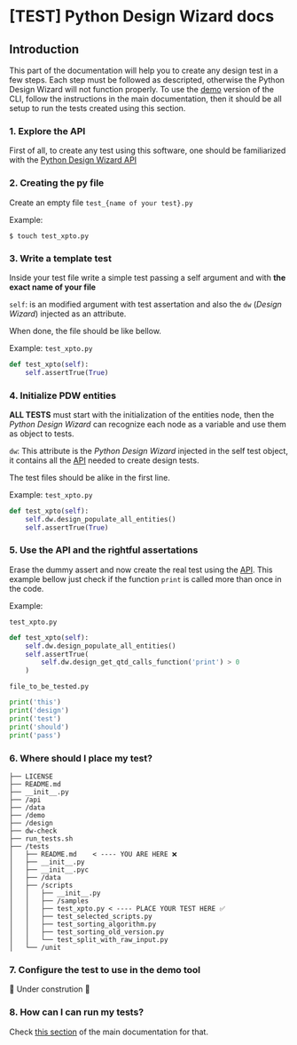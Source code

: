 # [TEST] Python Design Wizard docs

## Introduction

This part of the documentation will help you to create any design test in a few steps. Each step must be followed as descripted, otherwise the Python Design Wizard will not function properly.
To use the [demo](https://github.com/Caio-Batista/python-dw#running-demo-interact) version of the CLI, follow the instructions in the main documentation, then it should be all setup to run the tests created using this section.

### 1. Explore the API

First of all, to create any test using this software, one should be familiarized with the [Python Design Wizard API](https://github.com/Caio-Batista/python-dw/tree/master/api#api-python-design-wizard-docs)


### 2. Creating the py file

Create an empty file `test_{name of your test}.py`

Example:
```shell
$ touch test_xpto.py
```

### 3. Write a template test

Inside your test file write a simple test passing a self argument and with **the exact name of your file**

`self`: is an modified argument with test assertation and also the `dw` (*Design Wizard*) injected as an attribute. 

When done, the file should be like bellow.

Example: `test_xpto.py`
```python
def test_xpto(self):
    self.assertTrue(True)
```

### 4. Initialize PDW entities

**ALL TESTS** must start with the initialization of the entities node, then the *Python Design Wizard* can recognize each node as a variable and use them as object to tests.

`dw`: This attribute is the *Python Design Wizard* injected in the self test object, it contains all the [API](https://github.com/Caio-Batista/python-dw/tree/master/api#api-python-design-wizard-docs) needed to create design tests.

The test files should be alike in the first line.

Example: `test_xpto.py`
```python
def test_xpto(self):
    self.dw.design_populate_all_entities()
    self.assertTrue(True)
```

### 5. Use the API and the rightful assertations

Erase the dummy assert and now create the real test using the [API](https://github.com/Caio-Batista/python-dw/tree/master/api#api-python-design-wizard-docs). This example bellow just check if the function `print` is called more than once in the code. 

Example: 

`test_xpto.py`
```python
def test_xpto(self):
    self.dw.design_populate_all_entities()
    self.assertTrue(
        self.dw.design_get_qtd_calls_function('print') > 0
    )
```

`file_to_be_tested.py`
```python
print('this')
print('design')
print('test')
print('should')
print('pass')
```

### 6. Where should I place my test?

```
├── LICENSE
├── README.md
├── __init__.py
├── /api
├── /data
├── /demo
├── /design
├── dw-check
├── run_tests.sh
├── /tests
│   ├── README.md    < ---- YOU ARE HERE ❌
│   ├── __init__.py
│   ├── __init__.pyc
│   ├── /data
│   ├── /scripts
│   │   ├── __init__.py
│   │   ├── /samples
│   │   ├── test_xpto.py < ---- PLACE YOUR TEST HERE ✅
│   │   ├── test_selected_scripts.py
│   │   ├── test_sorting_algorithm.py
│   │   ├── test_sorting_old_version.py
│   │   └── test_split_with_raw_input.py
│   └── /unit
```


### 7. Configure the test to use in the demo tool 

🚧 Under constrution 🚧

### 8. How can I can run my tests?

Check [this section](https://github.com/Caio-Batista/python-dw#running-demo-interact) of the main documentation for that.
